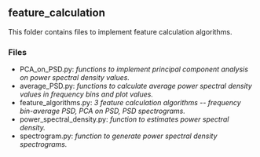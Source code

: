 

## feature_calculation

This folder contains files to implement feature calculation algorithms.


### Files

* PCA_on_PSD.py: _functions to implement principal component analysis on power spectral density values._
* average_PSD.py: _functions to calculate average power spectral density values in frequency bins and plot values._
* feature_algorithms.py: _3 feature calculation algorithms -- frequency bin-average PSD, PCA on PSD, PSD spectrograms._
* power_spectral_density.py: _function to estimates power spectral density._
* spectrogram.py: _function to generate power spectral density spectrograms._

